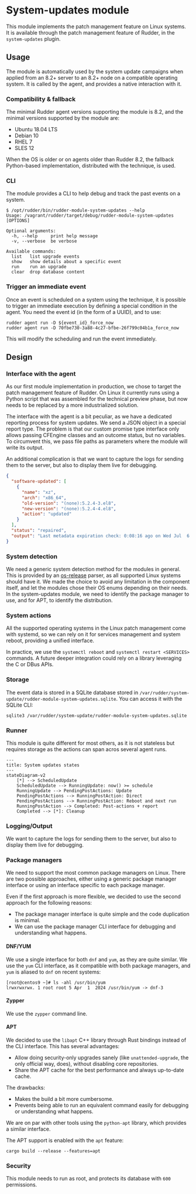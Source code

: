 # System-updates module

This module implements the patch management feature on Linux systems. It is available through the
patch management feature of Rudder, in the `system-updates` plugin.

## Usage

The module is automatically used by the system update campaigns when applied from an 8.2+ server to an 8.2+ node on a
compatible
operating system.
It is called by the agent, and provides a native interaction with it.

### Compatibility & fallback

The minimal Rudder agent versions supporting the module is 8.2, and the minimal versions supported by the module are:

* Ubuntu 18.04 LTS
* Debian 10
* RHEL 7
* SLES 12

When the OS is older or on agents older than Rudder 8.2, the fallback Python-based implementation, distributed
with the technique, is used.

### CLI

The module provides a CLI to help debug and track the past events on a system.

```shell
$ /opt/rudder/bin/rudder-module-system-updates --help
Usage: /vagrant/rudder/target/debug/rudder-module-system-updates [OPTIONS]

Optional arguments:
  -h, --help     print help message
  -v, --verbose  be verbose

Available commands:
  list   list upgrade events
  show   show details about a specific event
  run    run an upgrade
  clear  drop database content
```

### Trigger an immediate event

Once an event is scheduled on a system using the technique, it is possible to trigger an immediate execution
by defining a special condition in the agent. You need the event id (in the form of a UUID), and to use:

```shell
rudder agent run -D ${event_id}_force_now
rudder agent run -D 70fbe730-3a88-4c27-bfbe-26f799c04b1a_force_now
```

This will modify the scheduling and run the event immediately.

## Design

### Interface with the agent

As our first module implementation in production, we chose to target the patch management feature of Rudder. On Linux it
currently runs using a Python script that was assembled for the technical preview phase, but now needs to be replaced by
a more industrialized solution.

The interface with the agent is a bit peculiar, as we have a dedicated reporting process for system updates. We send a
JSON object in a special report type. The problem is that our custom promise type interface only allows passing CFEngine
classes and an outcome status, but no variables.
To circumvent this, we pass file paths as parameters where the module will write its output.

An additional complication is that we want to capture the logs for sending them to the server, but also to display them
live for debugging.

```json
{
  "software-updated": [
    {
      "name": "xz",
      "arch": "x86_64",
      "old-version": "(none):5.2.4-3.el8",
      "new-version": "(none):5.2.4-4.el8",
      "action": "updated"
    }
  ],
  "status": "repaired",
  "output": "Last metadata expiration check: 0:08:16 ago on Wed Jul  6 18:01:05 2022.\nDependencies resolved.\n=======================================================================================\n Package               Arch    Version                                 Repo        Size\n=======================================================================================\nUpgrading:\n cockpit-packagekit    noarch  272-1.el8                               appstream  630 k\n curl                  x86_64  7.61.1-22.el8.3                         baseos     352 k\n dbus                  x86_64  1:1.12.8-18.el8.1                       baseos      41 k\n dbus-common           noarch  1:1.12.8-18.el8.1                       baseos                            \n  vim-filesystem-2:8.0.1763-19.el8.4.noarch                                     \n  vim-minimal-2:8.0.1763-19.el8.4.x86_64                                        \n  xz-5.2.4-4.el8.x86_64                                                         \n  xz-devel-5.2.4-4.el8.x86_64                                                   \n  xz-libs-5.2.4-4.el8.x86_64                                                    \n\nComplete!\n"
}

```

### System detection

We need a generic system detection method for the modules in general. This is provided by an
[os-release](https://www.freedesktop.org/software/systemd/man/latest/os-release.html) parser,
as all supported Linux systems should have it.
We made the choice to avoid any limitation in the component itself, and let the modules
chose their OS enums depending on their needs.
In the system-updates module, we need to identify the package manager to use,
and for APT, to identify the distribution.

### System actions

All the supported operating systems in the Linux patch management come with systemd, so we can
rely on it for services management and system reboot, providing a unified interface.

In practice, we use the `systemctl reboot` and `systemctl restart <SERVICES>` commands. A future
deeper integration could rely on a library leveraging the C or DBus APIs.

### Storage

The event data is stored in a SQLite database stored in `/var/rudder/system-update/rudder-module-system-updates.sqlite`.
You can access it with the SQLite CLI:

```shell
sqlite3 /var/rudder/system-update/rudder-module-system-updates.sqlite
```

### Runner

This module is quite different for most others, as it is not stateless but requires storage as the actions
can span acros several agent runs.

```mermaid
---
title: System updates states
---
stateDiagram-v2
    [*] --> ScheduledUpdate
    ScheduledUpdate --> RunningUpdate: now() >= schedule
    RunningUpdate --> PendingPostActions: Update
    PendingPostActions --> RunningPostAction: Direct
    PendingPostActions --> RunningPostAction: Reboot and next run
    RunningPostAction --> Completed: Post-actions + report
    Completed --> [*]: Cleanup
```

### Logging/Output

We want to capture the logs for sending them to the server, but also to display them live for debugging.

### Package managers

We need to support the most common package managers on Linux. There are two possible approaches, either using a generic
package manager interface or using an interface specific to each package manager.

Even if the first approach is more flexible, we decided to use the second approach for the following reasons:

* The package manager interface is quite simple and the code duplication is minimal.
* We can use the package manager CLI interface for debugging and understanding what happens.

#### DNF/YUM

We use a single interface for both `dnf` and `yum`, as they are quite similar. We use the `yum` CLI interface, as it
compatible with both package managers,
and `yum` is aliased to `dnf` on recent systems:

```shell
[root@centos9 ~]# ls -ahl /usr/bin/yum
lrwxrwxrwx. 1 root root 5 Apr  1  2024 /usr/bin/yum -> dnf-3
```

#### Zypper

We use the `zypper` command line.

#### APT

We decided to use the `libapt` C++ library through Rust bindings instead of the CLI interface. This has several
advantages:

* Allow doing security-only upgrades sanely (like `unattended-upgrade`, the only official way, does), without disabling
  core repositories.
* Share the APT cache for the best performance and always up-to-date cache.

The drawbacks:

* Makes the build a bit more cumbersome.
* Prevents being able to run an equivalent command easily for debugging or understanding what happens.

We are on par with other tools using the `python-apt` library, which provides a similar interface.

The APT support is enabled with the `apt` feature:

```shell
cargo build --release --features=apt
```

### Security

This module needs to run as root, and protects its database with `600` permissions.
